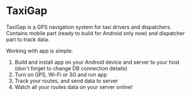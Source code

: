 TaxiGap
=======

TaxiGap is a GPS navigation system for taxi drivers and dispatchers. 
Contains mobile part (ready to build for Android only now) and dispatcher part to track data. 

Working with app is simple:
1) Build and install app on your Android device and server to your host (don`t forget to change DB connection details)
2) Turn on GPS, Wi-Fi or 3G and run app
3) Track your routes, and send data to server
4) Watch all your routes data on your server online!
